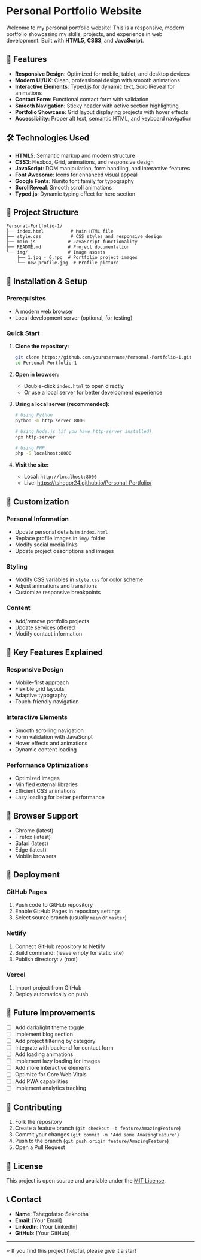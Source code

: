 # Personal Portfolio Website

Welcome to my personal portfolio website! This is a responsive, modern portfolio showcasing my skills, projects, and experience in web development. Built with **HTML5**, **CSS3**, and **JavaScript**.

## 🚀 Features

- **Responsive Design**: Optimized for mobile, tablet, and desktop devices
- **Modern UI/UX**: Clean, professional design with smooth animations
- **Interactive Elements**: Typed.js for dynamic text, ScrollReveal for animations
- **Contact Form**: Functional contact form with validation
- **Smooth Navigation**: Sticky header with active section highlighting
- **Portfolio Showcase**: Grid layout displaying projects with hover effects
- **Accessibility**: Proper alt text, semantic HTML, and keyboard navigation

## 🛠️ Technologies Used

- **HTML5**: Semantic markup and modern structure
- **CSS3**: Flexbox, Grid, animations, and responsive design
- **JavaScript**: DOM manipulation, form handling, and interactive features
- **Font Awesome**: Icons for enhanced visual appeal
- **Google Fonts**: Nunito font family for typography
- **ScrollReveal**: Smooth scroll animations
- **Typed.js**: Dynamic typing effect for hero section

## 📁 Project Structure

```
Personal-Portfolio-1/
├── index.html          # Main HTML file
├── style.css           # CSS styles and responsive design
├── main.js            # JavaScript functionality
├── README.md          # Project documentation
└── img/               # Image assets
    ├── 1.jpg - 6.jpg  # Portfolio project images
    └── new-profile.jpg  # Profile picture
```

## 🚀 Installation & Setup

### Prerequisites
- A modern web browser
- Local development server (optional, for testing)

### Quick Start
1. **Clone the repository:**
   ```bash
   git clone https://github.com/yourusername/Personal-Portfolio-1.git
   cd Personal-Portfolio-1
   ```

2. **Open in browser:**
   - Double-click `index.html` to open directly
   - Or use a local server for better development experience

3. **Using a local server (recommended):**
   ```bash
   # Using Python
   python -m http.server 8000
   
   # Using Node.js (if you have http-server installed)
   npx http-server
   
   # Using PHP
   php -S localhost:8000
   ```

4. **Visit the site:**
   - Local: `http://localhost:8000`
   - Live: https://tshegor24.github.io/Personal-Portfolio/

## 🎨 Customization

### Personal Information
- Update personal details in `index.html`
- Replace profile images in `img/` folder
- Modify social media links
- Update project descriptions and images

### Styling
- Modify CSS variables in `style.css` for color scheme
- Adjust animations and transitions
- Customize responsive breakpoints

### Content
- Add/remove portfolio projects
- Update services offered
- Modify contact information

## 🔧 Key Features Explained

### Responsive Design
- Mobile-first approach
- Flexible grid layouts
- Adaptive typography
- Touch-friendly navigation

### Interactive Elements
- Smooth scrolling navigation
- Form validation with JavaScript
- Hover effects and animations
- Dynamic content loading

### Performance Optimizations
- Optimized images
- Minified external libraries
- Efficient CSS animations
- Lazy loading for better performance

## 📱 Browser Support

- Chrome (latest)
- Firefox (latest)
- Safari (latest)
- Edge (latest)
- Mobile browsers

## 🚀 Deployment

### GitHub Pages
1. Push code to GitHub repository
2. Enable GitHub Pages in repository settings
3. Select source branch (usually `main` or `master`)

### Netlify
1. Connect GitHub repository to Netlify
2. Build command: (leave empty for static site)
3. Publish directory: `/` (root)

### Vercel
1. Import project from GitHub
2. Deploy automatically on push

## 🔮 Future Improvements

- [ ] Add dark/light theme toggle
- [ ] Implement blog section
- [ ] Add project filtering by category
- [ ] Integrate with backend for contact form
- [ ] Add loading animations
- [ ] Implement lazy loading for images
- [ ] Add more interactive elements
- [ ] Optimize for Core Web Vitals
- [ ] Add PWA capabilities
- [ ] Implement analytics tracking

## 🤝 Contributing

1. Fork the repository
2. Create a feature branch (`git checkout -b feature/AmazingFeature`)
3. Commit your changes (`git commit -m 'Add some AmazingFeature'`)
4. Push to the branch (`git push origin feature/AmazingFeature`)
5. Open a Pull Request

## 📄 License

This project is open source and available under the [MIT License](LICENSE).

## 📞 Contact

- **Name**: Tshegofatso Sekhotha
- **Email**: [Your Email]
- **LinkedIn**: [Your LinkedIn]
- **GitHub**: [Your GitHub]

---

⭐ If you find this project helpful, please give it a star!